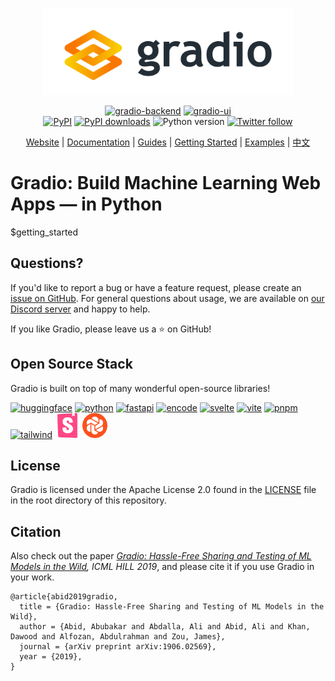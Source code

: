 <div align="center">

[<img src="readme_files/gradio.svg" alt="gradio" width=400>](https://gradio.app)<br>

[![gradio-backend](https://github.com/gradio-app/gradio/actions/workflows/backend.yml/badge.svg)](https://github.com/gradio-app/gradio/actions/workflows/backend.yml)
[![gradio-ui](https://github.com/gradio-app/gradio/actions/workflows/ui.yml/badge.svg)](https://github.com/gradio-app/gradio/actions/workflows/ui.yml)  
 [![PyPI](https://img.shields.io/pypi/v/gradio)](https://pypi.org/project/gradio/)
[![PyPI downloads](https://img.shields.io/pypi/dm/gradio)](https://pypi.org/project/gradio/)
![Python version](https://img.shields.io/badge/python-3.10+-important)
[![Twitter follow](https://img.shields.io/twitter/follow/gradio?style=social&label=follow)](https://twitter.com/gradio)

[Website](https://gradio.app)
| [Documentation](https://gradio.app/docs/)
| [Guides](https://gradio.app/guides/)
| [Getting Started](https://gradio.app/getting_started/)
| [Examples](demo/)
| [中文](readme_files/zh-cn#readme)

</div>

# Gradio: Build Machine Learning Web Apps — in Python

$getting_started

## Questions?

If you'd like to report a bug or have a feature request, please create an [issue on GitHub](https://github.com/gradio-app/gradio/issues/new/choose). For general questions about usage, we are available on [our Discord server](https://discord.com/invite/feTf9x3ZSB) and happy to help.

If you like Gradio, please leave us a ⭐ on GitHub!

## Open Source Stack

Gradio is built on top of many wonderful open-source libraries!

[<img src="readme_files/huggingface_mini.svg" alt="huggingface" height=40>](https://huggingface.co)
[<img src="readme_files/python.svg" alt="python" height=40>](https://www.python.org)
[<img src="readme_files/fastapi.svg" alt="fastapi" height=40>](https://fastapi.tiangolo.com)
[<img src="readme_files/encode.svg" alt="encode" height=40>](https://www.encode.io)
[<img src="readme_files/svelte.svg" alt="svelte" height=40>](https://svelte.dev)
[<img src="readme_files/vite.svg" alt="vite" height=40>](https://vitejs.dev)
[<img src="readme_files/pnpm.svg" alt="pnpm" height=40>](https://pnpm.io)
[<img src="readme_files/tailwind.svg" alt="tailwind" height=40>](https://tailwindcss.com)
[<img src="readme_files/storybook.svg" alt="storybook" height=40>](https://storybook.js.org/)
[<img src="readme_files/chromatic.svg" alt="chromatic" height=40>](https://www.chromatic.com/)

## License

Gradio is licensed under the Apache License 2.0 found in the [LICENSE](LICENSE) file in the root directory of this repository.

## Citation

Also check out the paper _[Gradio: Hassle-Free Sharing and Testing of ML Models in the Wild](https://arxiv.org/abs/1906.02569), ICML HILL 2019_, and please cite it if you use Gradio in your work.

```
@article{abid2019gradio,
  title = {Gradio: Hassle-Free Sharing and Testing of ML Models in the Wild},
  author = {Abid, Abubakar and Abdalla, Ali and Abid, Ali and Khan, Dawood and Alfozan, Abdulrahman and Zou, James},
  journal = {arXiv preprint arXiv:1906.02569},
  year = {2019},
}
```
